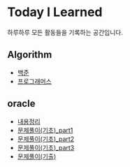 # Today I Learned
하루하루 모든 활동들을 기록하는 공간입니다.

## Algorithm
- [백준](https://github.com/NanoKim/Algorithm)
- [프로그래머스](https://github.com/NanoKim/Algorithm/tree/main/%ED%94%84%EB%A1%9C%EA%B7%B8%EB%9E%98%EB%A8%B8%EC%8A%A4/unrated)

## oracle
- [내용정리](https://github.com/NanoKim/TIL/blob/main/oracle/%EB%82%B4%EC%9A%A9%EC%A0%95%EB%A6%AC.md)
- [문제풀이(기초)_part1](https://github.com/NanoKim/TIL/blob/main/oracle/%EB%AC%B8%EC%A0%9C%ED%92%80%EC%9D%B4(%EA%B8%B0%EC%B4%88)_part1.md)
- [문제풀이(기초)_part2](https://github.com/NanoKim/TIL/blob/main/oracle/%EB%AC%B8%EC%A0%9C%ED%92%80%EC%9D%B4(%EA%B8%B0%EC%B4%88)_part2.md)
- [문제풀이(기초)_part3](https://github.com/NanoKim/TIL/blob/main/oracle/%EB%AC%B8%EC%A0%9C%ED%92%80%EC%9D%B4(%EA%B8%B0%EC%B4%88)_part3.md)
- [문제풀이(기출)](https://github.com/NanoKim/TIL/blob/main/oracle/%EB%AC%B8%EC%A0%9C%ED%92%80%EC%9D%B4(%EA%B8%B0%EC%B6%9C).md)

<!--
## TBU
- 
-->
